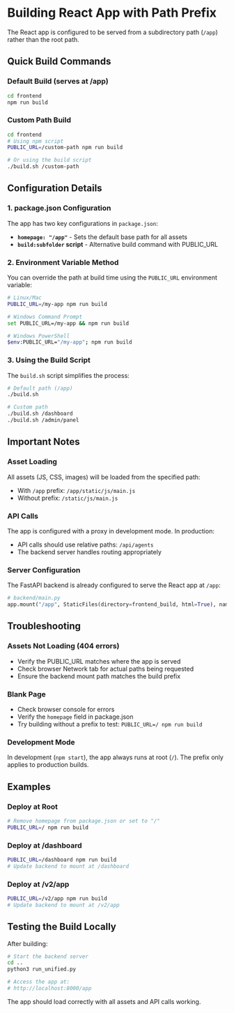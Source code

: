 # Building React App with Path Prefix

The React app is configured to be served from a subdirectory path (`/app`) rather than the root path.

## Quick Build Commands

### Default Build (serves at /app)
```bash
cd frontend
npm run build
```

### Custom Path Build
```bash
cd frontend
# Using npm script
PUBLIC_URL=/custom-path npm run build

# Or using the build script
./build.sh /custom-path
```

## Configuration Details

### 1. package.json Configuration

The app has two key configurations in `package.json`:

- **`homepage: "/app"`** - Sets the default base path for all assets
- **`build:subfolder` script** - Alternative build command with PUBLIC_URL

### 2. Environment Variable Method

You can override the path at build time using the `PUBLIC_URL` environment variable:

```bash
# Linux/Mac
PUBLIC_URL=/my-app npm run build

# Windows Command Prompt
set PUBLIC_URL=/my-app && npm run build

# Windows PowerShell
$env:PUBLIC_URL="/my-app"; npm run build
```

### 3. Using the Build Script

The `build.sh` script simplifies the process:

```bash
# Default path (/app)
./build.sh

# Custom path
./build.sh /dashboard
./build.sh /admin/panel
```

## Important Notes

### Asset Loading
All assets (JS, CSS, images) will be loaded from the specified path:
- With `/app` prefix: `/app/static/js/main.js`
- Without prefix: `/static/js/main.js`

### API Calls
The app is configured with a proxy in development mode. In production:
- API calls should use relative paths: `/api/agents`
- The backend server handles routing appropriately

### Server Configuration
The FastAPI backend is already configured to serve the React app at `/app`:

```python
# backend/main.py
app.mount("/app", StaticFiles(directory=frontend_build, html=True), name="frontend")
```

## Troubleshooting

### Assets Not Loading (404 errors)
- Verify the PUBLIC_URL matches where the app is served
- Check browser Network tab for actual paths being requested
- Ensure the backend mount path matches the build prefix

### Blank Page
- Check browser console for errors
- Verify the `homepage` field in package.json
- Try building without a prefix to test: `PUBLIC_URL=/ npm run build`

### Development Mode
In development (`npm start`), the app always runs at root (`/`). The prefix only applies to production builds.

## Examples

### Deploy at Root
```bash
# Remove homepage from package.json or set to "/"
PUBLIC_URL=/ npm run build
```

### Deploy at /dashboard
```bash
PUBLIC_URL=/dashboard npm run build
# Update backend to mount at /dashboard
```

### Deploy at /v2/app
```bash
PUBLIC_URL=/v2/app npm run build
# Update backend to mount at /v2/app
```

## Testing the Build Locally

After building:
```bash
# Start the backend server
cd ..
python3 run_unified.py

# Access the app at:
# http://localhost:8000/app
```

The app should load correctly with all assets and API calls working.